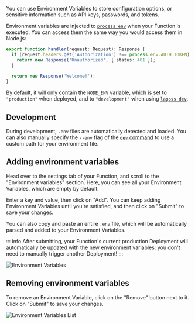 You can use Environment Variables to store configuration options, or sensitive information such as API keys, passwords, and tokens.

Environment variables are injected to [`process.env`](http://localhost:3000/runtime-apis#processenv) when your Function is executed. You can access them the same way you would access them in Node.js:

```typescript {2}
export function handler(request: Request): Response {
  if (request.headers.get('Authorization') !== process.env.AUTH_TOKEN) {
    return new Response('Unauthorized', { status: 401 });
  }

  return new Response('Welcome!');
}
```

By default, it will only contain the `NODE_ENV` variable, which is set to `"production"` when deployed, and to `"development"` when using [`lagoss dev`](../cli.md#lagoss-dev).

## Development

During development, `.env` files are automatically detected and loaded. You can also manually specify the `--env` flag of the [`dev` command](http://localhost:3000/cli#lagoss-dev) to use a custom path for your environment file.

## Adding environment variables

Head over to the settings tab of your Function, and scroll to the "Environment variables" section. Here, you can see all your Environment Variables, which are empty by default.

Enter a key and value, then click on "Add". You can keep adding Environment Variables until you're satisfied, and then click on "Submit" to save your changes.

You can also copy and paste an entire `.env` file, which will be automatically parsed and added to your Environment Variables.

::: info
After submitting, your Function's current production Deployment will automatically be updated with the new environment variables: you don't need to manually trigger another Deployment!
:::

![Environment Variables](/images/env-variables.png)

## Removing environment variables

To remove an Environment Variable, click on the "Remove" button next to it. Click on "Submit" to save your changes.

![Environment Variables List](/images/env-variables-list.png)
